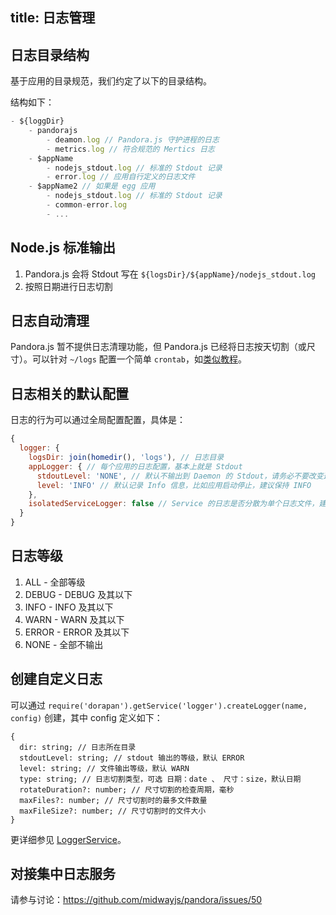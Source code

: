title: 日志管理
---

## 日志目录结构

基于应用的目录规范，我们约定了以下的目录结构。

结构如下：

```js
- ${loggDir}
	- pandorajs
		- deamon.log // Pandora.js 守护进程的日志
		- metrics.log // 符合规范的 Mertics 日志
	- $appName
		- nodejs_stdout.log // 标准的 Stdout 记录
		- error.log // 应用自行定义的日志文件
	- $appName2 // 如果是 egg 应用
		- nodejs_stdout.log // 标准的 Stdout 记录
		- common-error.log
		- ... 
```

## Node.js 标准输出

1. Pandora.js 会将 Stdout 写在 `${logsDir}/${appName}/nodejs_stdout.log`
2. 按照日期进行日志切割


## 日志自动清理

Pandora.js 暂不提供日志清理功能，但 Pandora.js 已经将日志按天切割（或尺寸）。可以针对 `~/logs` 配置一个简单 `crontab`，如[类似教程](https://www.cnblogs.com/peida/archive/2013/03/25/2980121.html)。

## 日志相关的默认配置

日志的行为可以通过全局配置配置，具体是：

```javascript
{
  logger: {
    logsDir: join(homedir(), 'logs'), // 日志目录
    appLogger: { // 每个应用的日志配置，基本上就是 Stdout
      stdoutLevel: 'NONE', // 默认不输出到 Daemon 的 Stdout，请务必不要改变这一配置
      level: 'INFO' // 默认记录 Info 信息，比如应用启动停止，建议保持 INFO
    },
    isolatedServiceLogger: false // Service 的日志是否分散为单个日志文件，建议保持 false
  }
}
```

## 日志等级

1. ALL - 全部等级
2. DEBUG - DEBUG 及其以下
3. INFO - INFO 及其以下
4. WARN - WARN 及其以下
5. ERROR - ERROR 及其以下
6. NONE - 全部不输出


## 创建自定义日志

可以通过 `require('dorapan').getService('logger').createLogger(name, config)`  创建，其中 config 定义如下：


```
{
  dir: string; // 日志所在目录
  stdoutLevel: string; // stdout 输出的等级，默认 ERROR
  level: string; // 文件输出等级，默认 WARN
  type: string; // 日志切割类型，可选 日期：date 、 尺寸：size，默认日期
  rotateDuration?: number; // 尺寸切割的检查周期，毫秒
  maxFiles?: number; // 尺寸切割时的最多文件数量
  maxFileSize?: number; // 尺寸切割时的文件大小
}
```
更详细参见 [LoggerService](http://www.midwayjs.org/pandora/api-reference/service-logger/classes/loggerservice.html)。

## 对接集中日志服务

请参与讨论：<https://github.com/midwayjs/pandora/issues/50>


